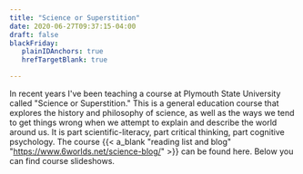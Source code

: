 ```yaml
---
title: "Science or Superstition"
date: 2020-06-27T09:37:15-04:00
draft: false
blackFriday: 
   plainIDAnchors: true
   hrefTargetBlank: true

---
```


In recent years I've been teaching a course at Plymouth State University called "Science or Superstition." This is a general education course that explores the history and philosophy of science, as well as the ways we tend to get things wrong when we attempt to explain and describe the world around us. <!--more--> It is part scientific-literacy, part critical thinking, part cognitive psychology. The course {{< a_blank  "reading list and blog" "https://www.6worlds.net/science-blog/"  >}} can be found here. Below you can find course slideshows.